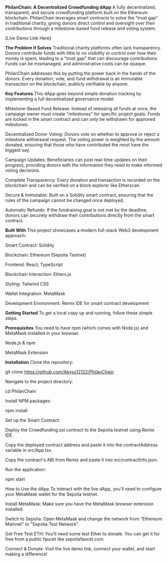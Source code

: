 **PhilanChain: A Decentralized Crowdfunding dApp**
A fully decentralized, transparent, and secure crowdfunding platform built on the Ethereum blockchain. PhilanChain leverages smart contracts to solve the "trust gap" in traditional charity, giving donors direct control and oversight over their contributions through a milestone-based fund release and voting system.

[Live Demo Link Here] <!-- TODO: Add your live Vercel/Netlify deployment link -->


**The Problem It Solves**
Traditional charity platforms often lack transparency. Donors contribute funds with little to no visibility or control over how their money is spent, leading to a "trust gap" that can discourage contributions. Funds can be mismanaged, and administrative costs can be opaque.

PhilanChain addresses this by putting the power back in the hands of the donors. Every donation, vote, and fund withdrawal is an immutable transaction on the blockchain, publicly verifiable by anyone.

**Key Features**
This dApp goes beyond simple donation tracking by implementing a full decentralized governance model:

Milestone-Based Fund Release: Instead of releasing all funds at once, the campaign owner must create "milestones" for specific project goals. Funds are locked in the smart contract and can only be withdrawn for approved milestones.

Decentralized Donor Voting: Donors vote on whether to approve or reject a milestone withdrawal request. The voting power is weighted by the amount donated, ensuring that those who have contributed the most have the biggest say.

Campaign Updates: Beneficiaries can post real-time updates on their progress, providing donors with the information they need to make informed voting decisions.

Complete Transparency: Every donation and transaction is recorded on the blockchain and can be verified on a block explorer like Etherscan.

Secure & Immutable: Built on a Solidity smart contract, ensuring that the rules of the campaign cannot be changed once deployed.

Automatic Refunds: If the fundraising goal is not met by the deadline, donors can securely withdraw their contributions directly from the smart contract.

**Built With**
This project showcases a modern full-stack Web3 development approach:

Smart Contract: Solidity

Blockchain: Ethereum (Sepolia Testnet)

Frontend: React, TypeScript

Blockchain Interaction: Ethers.js

Styling: Tailwind CSS

Wallet Integration: MetaMask

Development Environment: Remix IDE for smart contract development

**Getting Started**
To get a local copy up and running, follow these simple steps.

**Prerequisites**
You need to have npm (which comes with Node.js) and MetaMask installed in your browser.

Node.js & npm

MetaMask Extension

**Installation**
Clone the repository:

git clone https://github.com/Abyss12122/PhilanChain

Navigate to the project directory:

cd PhilanChain

Install NPM packages:

npm install

Set up the Smart Contract:

Deploy the Crowdfunding.sol contract to the Sepolia testnet using Remix IDE.

Copy the deployed contract address and paste it into the contractAddress variable in src/App.tsx.

Copy the contract's ABI from Remix and paste it into src/contractInfo.json.

Run the application:

npm start

How to Use the dApp
To interact with the live dApp, you'll need to configure your MetaMask wallet for the Sepolia testnet.

Install MetaMask: Make sure you have the MetaMask browser extension installed.

Switch to Sepolia: Open MetaMask and change the network from "Ethereum Mainnet" to "Sepolia Test Network".

Get Free Test ETH: You'll need some test Ether to donate. You can get it for free from a public faucet like sepoliafaucet.com.

Connect & Donate: Visit the live demo link, connect your wallet, and start making a difference!

